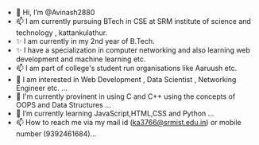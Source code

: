 - 👋 Hi, I’m @Avinash2880
- 📫 I am currently pursuing BTech in CSE at SRM institute of science and technology , kattankulathur.
- ✨ I am currently in my 2nd year of B.Tech.
- ✨ I have a specialization in computer networking and also learning web development and machine learning etc.
- 📫 I am part of college's student run organisations like Aaruush etc.
- 💞️ I am interested in Web Development , Data Scientist , Networking Engineer etc. ...
- 🌱 I'm currently provinent in using C and C++ using the concepts of OOPS and Data Structures ...
- 🌱 I’m currently learning JavaScript,HTML,CSS and Python ...
- 📫 How to reach me via my mail id (ka3766@srmist.edu.in) or mobile number (9392461684)...

<!---
Avinash2880/Avinash2880 is a ✨ special ✨ repository because its `README.md` (this file) appears on your GitHub profile.
You can click the Preview link to take a look at your changes.
--->
